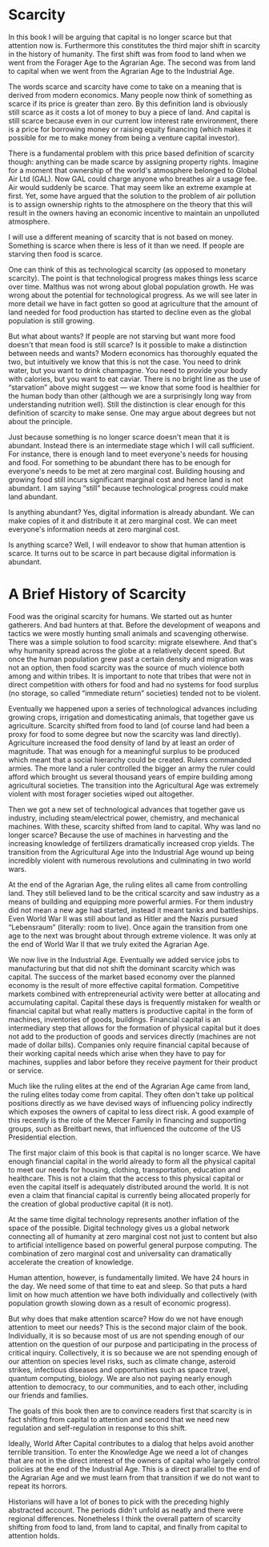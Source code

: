 # Scarcity

In this book I will be arguing that capital is no longer scarce but that attention now is. Furthermore this constitutes the third major shift in scarcity in the history of humanity. The first shift was from food to land when we went from the Forager Age to the Agrarian Age. The second was from land to capital when we went from the Agrarian Age to the Industrial Age.

The words scarce and scarcity have come to take on a meaning that is derived from modern economics. Many people now think of something as scarce if its price is greater than zero. By this definition land is obviously still scarce as it costs a lot of money to buy a piece of land. And capital is still scarce because even in our current low interest rate environment, there is a price for borrowing money or raising equity financing (which makes it possible for me to make money from being a venture capital investor).

There is a fundamental problem with this price based definition of scarcity though: anything can be made scarce by assigning property rights. Imagine for a moment that ownership of the world&apos;s atmosphere belonged to Global Air Ltd (GAL). Now GAL could charge anyone who breathes air a usage fee. Air would suddenly be scarce. That may seem like an extreme example at first. Yet, some have argued that the solution to the problem of air pollution is to assign ownership rights to the atmosphere on the theory that this will result in the owners having an economic incentive to maintain an unpolluted atmosphere.

I will use a different meaning of scarcity that is not based on money. Something is scarce when there is less of it than we need. If people are starving then food is scarce.

One can think of this as technological scarcity (as opposed to monetary scarcity). The point is that technological progress makes things less scarce over time. Malthus was not wrong about global population growth. He was wrong about the potential for technological progress. As we will see later in more detail we have in fact gotten so good at agriculture that the amount of land needed for food production has started to decline even as the global population is still growing.

But what about wants? If people are not starving but want more food doesn&apos;t that mean food is still scarce? Is it possible to make a distinction between needs and wants? Modern economics has thoroughly equated the two, but intuitively we know that this is not the case. You need to drink water, but you want to drink champagne. You need to provide your body with calories, but you want to eat caviar. There is no bright line as the use of &ldquo;starvation&rdquo; above might suggest &mdash; we know that some food is healthier for the human body than other (although we are a surprisingly long way from understanding nutrition well). Still the distinction is clear enough for this definition of scarcity to make sense. One may argue about degrees but not about the principle.

Just because something is no longer scarce doesn&apos;t mean that it is abundant. Instead there is an intermediate stage which I will call sufficient. For instance, there is enough land to meet everyone&apos;s needs for housing and food. For something to be abundant there has to be enough for everyone&apos;s needs to be met at zero marginal cost. Building housing and growing food still incurs significant marginal cost and hence land is not abundant. I am saying &ldquo;still&rdquo; because technological progress could make land abundant.

Is anything abundant? Yes, digital information is already abundant. We can make copies of it and distribute it at zero marginal cost. We can meet everyone&apos;s information needs at zero marginal cost.

Is anything scarce? Well, I will endeavor to show that human attention is scarce. It turns out to be scarce in part because digital information is abundant.



# A Brief History of Scarcity

Food was the original scarcity for humans. We started out as hunter gatherers. And bad hunters at that. Before the development of weapons and tactics we were mostly hunting small animals and scavenging otherwise. There was a simple solution to food scarcity: migrate elsewhere. And that&apos;s why humanity spread across the globe at a relatively decent speed. But once the human population grew past a certain density and migration was not an option, then food scarcity was the source of much violence both among and within tribes. It is important to note that tribes that were not in direct competition with others for food and had no systems for food surplus (no storage, so called &ldquo;immediate return&rdquo; societies) tended not to be violent.

Eventually we happened upon a series of technological advances including growing crops, irrigation and domesticating animals, that together gave us agriculture. Scarcity shifted from food to land (of course land had been a proxy for food to some degree but now the scarcity was land directly). Agriculture increased the food density of land by at least an order of magnitude. That was enough for a meaningful surplus to be produced which meant that a social hierarchy could be created. Rulers commanded armies. The more land a ruler controlled the bigger an army the ruler could afford which brought us several thousand years of empire building among agricultural societies. The transition into the Agricultural Age was extremely violent with most forager societies wiped out altogether.

Then we got a new set of technological advances that together gave us industry, including steam/electrical power, chemistry, and mechanical machines. With these, scarcity shifted from land to capital. Why was land no longer scarce? Because the use of machines in harvesting and the increasing knowledge of fertilizers dramatically increased crop yields. The transition from the Agricultural Age into the Industrial Age wound up being incredibly violent with numerous revolutions and culminating in two world wars.

At the end of the Agrarian Age, the ruling elites all came from controlling land. They still believed land to be the critical scarcity and saw industry as a means of building and equipping more powerful armies. For them industry did not mean a new age had started, instead it meant tanks and battleships. Even World War II was still about land as Hitler and the Nazis pursued &ldquo;Lebensraum&rdquo; (literally: room to live). Once again the transition from one age to the next was brought about through extreme violence. It was only at the end of World War II that we truly exited the Agrarian Age.

We now live in the Industrial Age. Eventually we added service jobs to manufacturing but that did not shift the dominant scarcity which was capital. The success of the market based economy over the planned economy is the result of more effective capital formation. Competitive markets combined with entrepreneurial activity were better at allocating and accumulating capital. Capital these days is frequently mistaken for wealth or financial capital but what really matters is productive capital in the form of machines, inventories of goods, buildings. Financial capital is an intermediary step that allows for the formation of physical capital but it does not add to the production of goods and services directly (machines are not made of dollar bills). Companies only require financial capital because of their working capital needs which arise when they have to pay for machines, supplies and labor before they receive payment for their product or service. 

Much like the ruling elites at the end of the Agrarian Age came from land, the ruling elites today come from capital. They often don&apos;t take up political positions directly as we have devised ways of influencing policy indirectly which exposes the owners of capital to less direct risk. A good example of this recently is the role of the Mercer Family in financing and supporting groups, such as Breitbart news, that influenced the outcome of the US Presidential election.

The first major claim of this book is that capital is no longer scarce. We have enough financial capital in the world already to form all the physical capital to meet our needs for housing, clothing, transportation, education and healthcare. This is not a claim that the access to this physical capital or even the capital itself is adequately distributed around the world. It is not even a claim that financial capital is currently being allocated properly for the creation of global productive capital (it is not).  

At the same time digital technology represents another inflation of the space of the possible. Digital technology gives us a global network connecting all of humanity at zero marginal cost not just to content but also to artificial intelligence based on powerful general purpose computing. The combination of zero marginal cost and universality can dramatically accelerate the creation of knowledge.

Human attention, however, is fundamentally limited. We have 24 hours in the day. We need some of that time to eat and sleep. So that puts a hard limit on how much attention we have both individually and collectively (with population growth slowing down as a result of economic progress).

But why does that make attention scarce? How do we not have enough attention to meet our needs? This is the second major claim of the book. Individually, it is so because most of us are not spending enough of our attention on the question of our purpose and participating in the process of critical inquiry. Collectively, it is so because we are not spending enough of our attention on species level risks, such as climate change, asteroid strikes, infectious diseases and opportunities such as space travel, quantum computing, biology. We are also not paying nearly enough attention to democracy, to our communities, and to each other, including our friends and families. 

The goals of this book then are to convince readers first that scarcity is in fact shifting from capital to attention and second that we need new regulation and self-regulation in response to this shift. 

Ideally, World After Capital contributes to a dialog that helps avoid another terrible transition. To enter the Knowledge Age we need a lot of changes that are not in the direct interest of the owners of capital who largely control policies at the end of the Industrial Age. This is a direct parallel to the end of the Agrarian Age and we must learn from that transition if we do not want to repeat its horrors.

Historians will have a lot of bones to pick with the preceding highly abstracted account. The periods didn&apos;t unfold as neatly and there were regional differences. Nonetheless I think the overall pattern of scarcity shifting from food to land, from land to capital, and finally from capital to attention holds.
